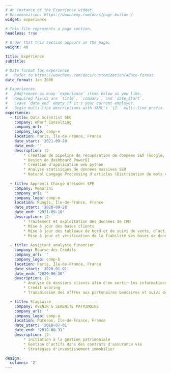 ```yaml
---
# An instance of the Experience widget.
# Documentation: https://wowchemy.com/docs/page-builder/
widget: experience

# This file represents a page section.
headless: true

# Order that this section appears on the page.
weight: 40

title: Expérience
subtitle:

# Date format for experience
#   Refer to https://wowchemy.com/docs/customization/#date-format
date_format: Jan 2006

# Experiences.
#   Add/remove as many `experience` items below as you like.
#   Required fields are `title`, `company`, and `date_start`.
#   Leave `date_end` empty if it's your current employer.
#   Begin multi-line descriptions with YAML's `|2-` multi-line prefix.
experience:
  - title: Data Scientist SEO
    company: ePerf Consulting
    company_url: ''
    company_logo: comp-e
    location: Paris, Île-de-France, France
    date_start: '2021-09-20'
    date_end: ''
    description: |2-
        * Creation de pipeline de récupération de données SEO (Google, AT Internet, Google Analytics, Google Search Console, Google Trends...)
        * Design de dashboard PowerBI
        * Création d'application web python
        * Analyse statisiques de données massives SEO
        * Natural Langage Processing d'articles (Distribution de mots clés, sentiment, clustering, topic modelling...)
        
  - title: Apprenti Chargé d'études SFE
    company: Menarini
    company_url: ''
    company_logo: comp-m
    location: Rungis, Île-de-France, France
    date_start: '2020-09-28'
    date_end: '2021-09-10'
    description: |2-
        * Traitement et exploitation des données de CRM
        * Mise à jour des bases clients
        * Mise à jour des tableaux de bord et de suivi de vente, d’activité et d’opérations marketing
        * Mise à jour et vérification de la fiabilité des bases de données et de marchés  
        
  - title: Assistant analyste financier
    company: Bourse des Crédits
    company_url: ''
    company_logo: comp-b
    location: Paris, Île-de-France, France
    date_start: '2020-01-01'
    date_end: '2020-06-30'
    description: |2-
        * Analyse de dossiers clients afin d'en sortir les informations nécessaires
        * Credit scoring
        * Transmission des offres aux partenaires bancaires et suivi des dossiers clients

  - title: Stagiaire
    company: AVENIR & SERENITE PATRIMOINE
    company_url: ''
    company_logo: comp-a
    location: Puteaux, Île-de-France, France
    date_start: '2018-07-01'
    date_end: '2018-08-31'
    description: |2-
        * Initiation à la gestion patrimoniale
        * Gestion d'actifs dans des contrats d'assurance vie
        * Stratégies d'investissement immobilier

design:
  columns: '2'
---
```

